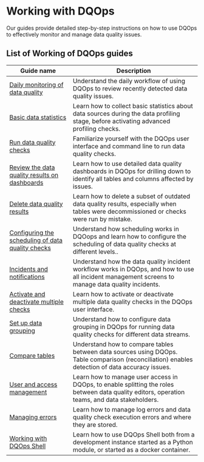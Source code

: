 # Working with DQOps
Our guides provide detailed step-by-step instructions on how to use DQOps to effectively monitor and manage data quality issues.

## List of Working of DQOps guides

| Guide name                                                                                                | Description                                                                                                                                        |
|-----------------------------------------------------------------------------------------------------------|----------------------------------------------------------------------------------------------------------------------------------------------------|
| [Daily monitoring of data quality](daily-monitoring-of-data-quality.md)                                   | Understand the daily workflow of using DQOps to review recently detected data quality issues.                                                      |
| [Basic data statistics](collecting-basic-data-statistics.md)                                              | Learn how to collect basic statistics about data sources during the data profiling stage, before activating advanced profiling checks.             |
| [Run data quality checks](run-data-quality-checks.md)                                                     | Familiarize yourself with the DQOps user interface and command line to run data quality checks.                                                    |
| [Review the data quality results on dashboards](review-the-data-quality-results-on-dashboards.md)         | Learn how to use detailed data quality dashboards in DQOps for drilling down to identify all tables and columns affected by issues.                |
| [Delete data quality results](delete-data-quality-results.md)                                             | Learn how to delete a subset of outdated data quality results, especially when tables were decommissioned or checks were run by mistake.           |
| [Configuring the scheduling of data quality checks](configure-scheduling-of-data-quality-checks/index.md) | Understand how scheduling works in DQOops and learn how to configure the scheduling of data quality checks at different levels..                   |
| [Incidents and notifications](managing-data-quality-incidents-with-dqops.md)                              | Understand how the data quality incident workflow works in DQOps, and how to use all incident management screens to manage data quality incidents. |
| [Activate and deactivate multiple checks](activate-and-deactivate-multiple-checks.md)                     | Learn how to activate or deactivate multiple data quality checks in the DQOps user interface.                                                      |
| [Set up data grouping](set-up-data-grouping-for-data-quality-checks.md)                                   | Understand how to configure data grouping in DQOps for running data quality checks for different data streams.                                     |
| [Compare tables](compare-tables-between-data-sources.md)                                                  | Understand how to compare tables between data sources using DQOps. Table comparison (reconciliation) enables detection of data accuracy issues.    |
| [User and access management](access-management.md)                                                        | Learn how to manage user access in DQOps, to enable splitting the roles between data quality editors, operation teams, and data stakeholders.      |
| [Managing errors](managing-errors.md)                                                                     | Learn how to manage log errors and data quality check execution errors and where they are stored.                                                  |
| [Working with DQOps Shell](working-with-dqo-shell.md)                                                     | Learn how to use DQOps Shell both from a development instance started as a Python module, or started as a docker container.                        |
